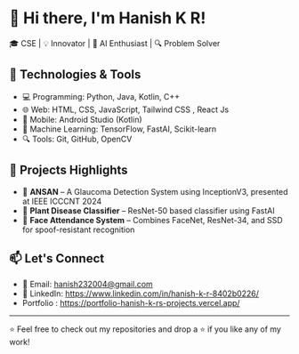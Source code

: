 # 👋 Hi there, I'm Hanish K R!

🎓 CSE | 💡 Innovator | 🤖 AI Enthusiast | 🔍 Problem Solver

## 🔧 Technologies & Tools
- 💻 Programming: Python, Java, Kotlin, C++
- 🌐 Web: HTML, CSS, JavaScript, Tailwind CSS , React Js
- 📱 Mobile: Android Studio (Kotlin)
- 🧠 Machine Learning: TensorFlow, FastAI, Scikit-learn
- 🔍 Tools: Git, GitHub, OpenCV

## 📌 Projects Highlights
- 🧿 **ANSAN** – A Glaucoma Detection System using InceptionV3, presented at IEEE ICCCNT 2024
- 🧪 **Plant Disease Classifier** – ResNet-50 based classifier using FastAI
- 🐍 **Face Attendance System** – Combines FaceNet, ResNet-34, and SSD for spoof-resistant recognition

## 📫 Let's Connect
- 📧 Email: hanish232004@gmail.com
- 💼 LinkedIn: https://www.linkedin.com/in/hanish-k-r-8402b0226/
- Portfolio : https://portfolio-hanish-k-rs-projects.vercel.app/
---

⭐ Feel free to check out my repositories and drop a ⭐ if you like any of my work!
